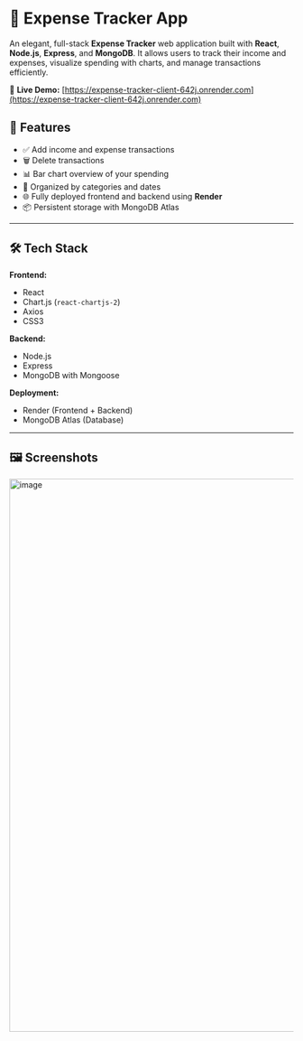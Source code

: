 # 💸 Expense Tracker App

An elegant, full-stack **Expense Tracker** web application built with **React**, **Node.js**, **Express**, and **MongoDB**. It allows users to track their income and expenses, visualize spending with charts, and manage transactions efficiently.

🔗 **Live Demo:** [https://expense-tracker-client-642j.onrender.com](https://expense-tracker-client-642j.onrender.com)

## 🚀 Features

- ✅ Add income and expense transactions
- 🗑️ Delete transactions
- 📊 Bar chart overview of your spending
- 📁 Organized by categories and dates
- 🌐 Fully deployed frontend and backend using **Render**
- 📦 Persistent storage with MongoDB Atlas

---

## 🛠️ Tech Stack

**Frontend:**
- React
- Chart.js (`react-chartjs-2`)
- Axios
- CSS3

**Backend:**
- Node.js
- Express
- MongoDB with Mongoose

**Deployment:**
- Render (Frontend + Backend)
- MongoDB Atlas (Database)

---

## 🖼️ Screenshots

<img width="1918" height="980" alt="image" src="https://github.com/user-attachments/assets/f5325ba8-d979-4687-ba8d-f39b2b9658c5" />


